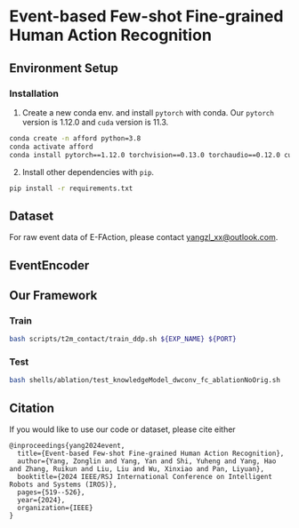 # Event-based Few-shot Fine-grained Human Action Recognition

## Environment Setup

### Installation

1. Create a new conda env. and install `pytorch` with conda. Our `pytorch` version is 1.12.0 and `cuda` version is 11.3. 

```bash
conda create -n afford python=3.8
conda activate afford
conda install pytorch==1.12.0 torchvision==0.13.0 torchaudio==0.12.0 cudatoolkit=11.3 -c pytorch
```

2. Install other dependencies with `pip`.

```bash
pip install -r requirements.txt
```

## Dataset
For raw event data of E-FAction, please contact yangzl_xx@outlook.com.

## EventEncoder

## Our Framework
### Train

```bash
bash scripts/t2m_contact/train_ddp.sh ${EXP_NAME} ${PORT}
```

### Test

```bash
bash shells/ablation/test_knowledgeModel_dwconv_fc_ablationNoOrig.sh
```

## Citation
If you would like to use our code or dataset, please cite either
```
@inproceedings{yang2024event,
  title={Event-based Few-shot Fine-grained Human Action Recognition},
  author={Yang, Zonglin and Yang, Yan and Shi, Yuheng and Yang, Hao and Zhang, Ruikun and Liu, Liu and Wu, Xinxiao and Pan, Liyuan},
  booktitle={2024 IEEE/RSJ International Conference on Intelligent Robots and Systems (IROS)},
  pages={519--526},
  year={2024},
  organization={IEEE}
}
```
